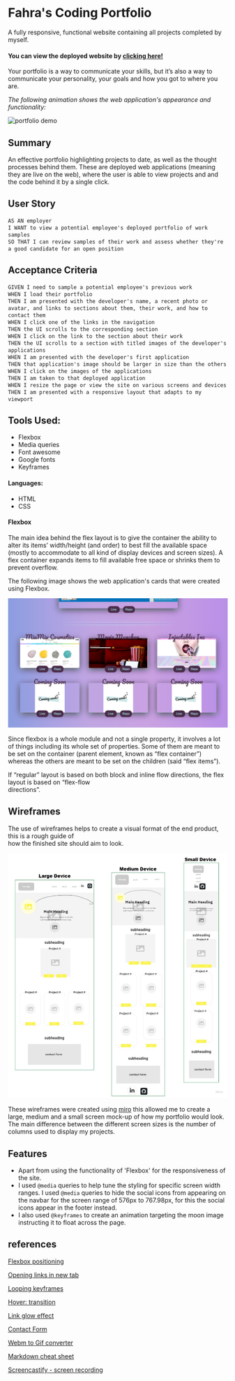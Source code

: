 # Fahra's Coding Portfolio

A fully responsive, functional website containing all projects completed by myself.

#### You can view the deployed website by [clicking here!](https://fudge88.github.io/coding-portfolio/)

Your portfolio is a way to communicate your skills, but it’s also a way to communicate your personality, your goals and how you got to where you are.

_The following animation shows the web application's appearance and functionality:_

![portfolio demo](./assets/images/website.gif)

## Summary

An effective portfolio highlighting projects to date, as well as the thought processes behind them. These are deployed web applications (meaning they are live on the web), where the user is able to view projects and and the code behind it by a single click.

## User Story

```
AS AN employer
I WANT to view a potential employee's deployed portfolio of work samples
SO THAT I can review samples of their work and assess whether they're a good candidate for an open position
```

## Acceptance Criteria

```
GIVEN I need to sample a potential employee's previous work
WHEN I load their portfolio
THEN I am presented with the developer's name, a recent photo or avatar, and links to sections about them, their work, and how to contact them
WHEN I click one of the links in the navigation
THEN the UI scrolls to the corresponding section
WHEN I click on the link to the section about their work
THEN the UI scrolls to a section with titled images of the developer's applications
WHEN I am presented with the developer's first application
THEN that application's image should be larger in size than the others
WHEN I click on the images of the applications
THEN I am taken to that deployed application
WHEN I resize the page or view the site on various screens and devices
THEN I am presented with a responsive layout that adapts to my viewport
```

## Tools Used:

- Flexbox
- Media queries
- Font awesome
- Google fonts
- Keyframes

#### Languages:

- HTML
- CSS

#### Flexbox

The main idea behind the flex layout is to give the container the ability to alter its items’ width/height (and order) to best fill the available space (mostly to accommodate to all kind of display devices and screen sizes). A flex container expands items to fill available free space or shrinks them to prevent overflow.

The following image shows the web application's cards that were created using Flexbox.

![clicking here!](./assets/images/website-screenshot1.PNG)

Since flexbox is a whole module and not a single property, it involves a lot of things including its whole set of properties. Some of them are meant to be set on the container (parent element, known as “flex container”) whereas the others are meant to be set on the children (said “flex items”).

If “regular” layout is based on both block and inline flow directions, the flex layout is based on “flex-flow  
directions”.

## Wireframes

The use of wireframes helps to create a visual format of the end product, this is a rough guide of  
how the finished site should aim to look.

![alt text](./assets/images/wireframes.jpg)

These wireframes were created using [miro](https://miro.com/app/dashboard/) this allowed me to create a large, medium and a small screen mock-up of how my portfolio would look. The main difference between the different screen sizes
is the number of columns used to display my projects.

## Features

- Apart from using the functionality of 'Flexbox' for the responsiveness of the site.
- I used `@media` queries to help tune the styling for specific screen width ranges. I used `@media` queries to hide the social icons from appearing on the navbar for the screen range of 576px to 767.98px, for this the social icons appear in the footer instead.
- I also used `@keyframes` to create an animation targeting the moon image instructing it to float across the page.

## references

[Flexbox positioning](https://developer.mozilla.org/en-US/docs/Web/CSS/CSS_Flexible_Box_Layout/Aligning_Items_in_a_Flex_Container)

[Opening links in new tab](https://stackoverflow.com/questions/17711146/how-to-open-link-in-a-new-tab-in-html)

[Looping keyframes](https://stackoverflow.com/questions/25384314/how-do-i-loop-a-css-animation-with-multiple-keyframe-definitions)

[Hover: transition](https://travis.media/how-to-make-an-item-grow-on-hover-with-css/)

[Link glow effect](https://codersblock.com/blog/creating-glow-effects-with-css/)

[Contact Form](https://www.w3docs.com/tools/editor/5876)

[Webm to Gif converter](https://cloudconvert.com/webm-to-gif)

[Markdown cheat sheet](https://www.markdownguide.org/cheat-sheet/)

[Screencastify - screen recording](https://www.screencastify.com/)

